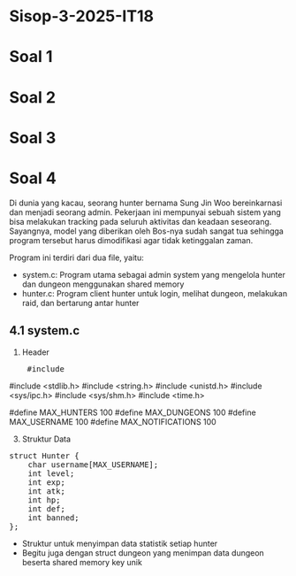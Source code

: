 # Sisop-3-2025-IT18
# Soal 1
# Soal 2
# Soal 3
# Soal 4
Di dunia yang kacau, seorang hunter bernama Sung Jin Woo bereinkarnasi dan menjadi seorang admin. Pekerjaan ini mempunyai sebuah sistem yang bisa melakukan tracking pada seluruh aktivitas dan keadaan seseorang. Sayangnya, model yang diberikan oleh Bos-nya sudah sangat tua sehingga program tersebut harus dimodifikasi agar tidak ketinggalan zaman.

Program ini terdiri dari dua file, yaitu:
  * system.c: Program utama sebagai admin system yang mengelola hunter dan dungeon menggunakan shared memory
  * hunter.c: Program client hunter untuk login, melihat dungeon, melakukan raid, dan bertarung antar hunter

## 4.1 system.c
1. Header
   <pre>
    #include <stdio.h>
#include <stdlib.h>
#include <string.h>
#include <unistd.h>
#include <sys/ipc.h>
#include <sys/shm.h>
#include <time.h>

#define MAX_HUNTERS 100
#define MAX_DUNGEONS 100
#define MAX_USERNAME 100
#define MAX_NOTIFICATIONS 100
   </pre>


3. Struktur Data
<pre>
struct Hunter {
    char username[MAX_USERNAME];
    int level;
    int exp;
    int atk;
    int hp;
    int def;
    int banned;
}; </pre>
* Struktur untuk menyimpan data statistik setiap hunter
* Begitu juga dengan struct dungeon yang menimpan data dungeon beserta shared memory key unik

